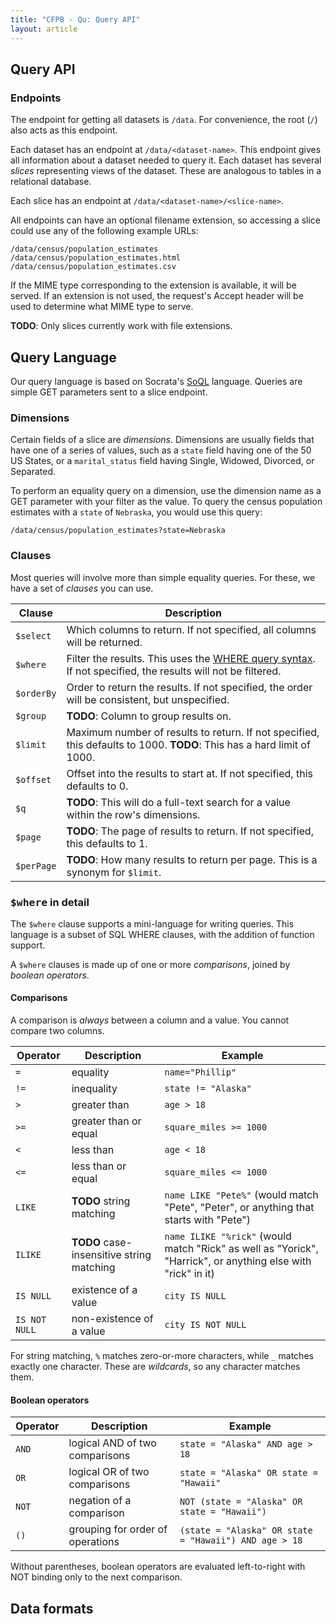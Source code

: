 ```yaml
---
title: "CFPB - Qu: Query API"
layout: article
---
```


## Query API

### Endpoints

The endpoint for getting all datasets is `/data`. For convenience, the root (`/`) also acts as this endpoint.

Each dataset has an endpoint at `/data/<dataset-name>`. This endpoint gives all information about a dataset needed to query it. Each dataset has several _slices_ representing views of the dataset. These are analogous to tables in a relational database.

Each slice has an endpoint at `/data/<dataset-name>/<slice-name>`.

All endpoints can have an optional filename extension, so accessing a slice could use any of the following example URLs:

```
/data/census/population_estimates
/data/census/population_estimates.html
/data/census/population_estimates.csv
```

If the MIME type corresponding to the extension is available, it will be served. If an extension is not used, the request's Accept header will be used to determine what MIME type to serve.

**TODO**: Only slices currently work with file extensions.

## Query Language

Our query language is based on Socrata's [SoQL][] language. Queries are simple GET parameters sent to a slice endpoint.

[SoQL]: http://dev.socrata.com/consumers/getting-started#queryingwithsoql

### Dimensions

Certain fields of a slice are _dimensions_. Dimensions are usually fields that have one of a series of values, such as a `state` field having one of the 50 US States, or a `marital_status` field having Single, Widowed, Divorced, or Separated.

To perform an equality query on a dimension, use the dimension name as a GET parameter with your filter as the value. To query the census population estimates with a `state` of `Nebraska`, you would use this query:

```
/data/census/population_estimates?state=Nebraska
```

### Clauses

Most queries will involve more than simple equality queries. For these, we have a set of _clauses_ you can use.

<table class="table table-bordered table-striped">
<thead>
<tr>
<th>Clause</th>
<th>Description</th>
</tr>
</thead>
<tbody>
<tr>
<td><code>$select</code></td>
<td>Which columns to return. If not specified, all columns will be returned.</td>
</tr>
<tr>
<td><code>$where</code></td>
<td>Filter the results. This uses the <a href="#where_in_detail">WHERE query syntax</a>. If not specified, the results will not be filtered.</td>
</tr>
<tr>
<td><code>$orderBy</code></td>
<td>Order to return the results. If not specified, the order will be consistent, but unspecified.</td>
</tr>
<tr>
<td><code>$group</code></td>
<td><strong>TODO</strong>: Column to group results on.</td>
</tr>
<tr>
<td><code>$limit</code></td>
<td>Maximum number of results to return. If not specified, this defaults to 1000. <strong>TODO</strong>: This has a hard limit of 1000.</td>
</tr>
<tr>
<td><code>$offset</code></td>
<td>Offset into the results to start at. If not specified, this defaults to 0.</td>
</tr>
<tr>
<td><code>$q</code></td>
<td><strong>TODO</strong>: This will do a full-text search for a value within the row's dimensions.</td>
</tr>
<tr>
<td><code>$page</code></td>
<td><strong>TODO</strong>: The page of results to return. If not specified, this defaults to 1.</td>
</tr>
<tr>
<td><code>$perPage</code></td>
<td><strong>TODO</strong>: How many results to return per page. This is a synonym for <code>$limit</code>.</td>
</tr>
</tbody>
</table>

### <tt>$where</tt> in detail

The `$where` clause supports a mini-language for writing queries. This language is a subset of SQL WHERE clauses, with the addition of function support.

A `$where` clauses is made up of one or more _comparisons_, joined by _boolean operators_.

#### Comparisons

A comparison is _always_ between a column and a value. You cannot compare two columns.

<table class="table table-bordered table-striped"><thead>
<tr>
<th>Operator</th>
<th>Description</th>
<th>Example</th>
</tr>
</thead><tbody>
<tr>
<td><code>=</code></td>
<td>equality</td>
<td><code>name="Phillip"</code></td>
</tr>
<tr>
<td><code>!=</code></td>
<td>inequality</td>
<td><code>state != "Alaska"</code></td>
</tr>
<tr>
<td><code>&gt;</code></td>
<td>greater than</td>
<td><code>age &gt; 18</code></td>
</tr>
<tr>
<td><code>&gt;=</code></td>
<td>greater than or equal</td>
<td><code>square_miles &gt;= 1000</code></td>
</tr>
<tr>
<td><code>&lt;</code></td>
<td>less than</td>
<td><code>age &lt; 18</code></td>
</tr>
<tr>
<td><code>&lt;=</code></td>
<td>less than or equal</td>
<td><code>square_miles &lt;= 1000</code></td>
</tr>
<tr>
<td><code>LIKE</code></td>
<td><strong>TODO</strong> string matching</td>
<td><code>name LIKE "Pete%"</code> (would match "Pete", "Peter", or anything that starts with "Pete")</td>
</tr>
<tr>
<td><code>ILIKE</code></td>
<td><strong>TODO</strong> case-insensitive string matching</td>
<td><code>name ILIKE "%rick"</code> (would match "Rick" as well as "Yorick", "Harrick", or anything else with "rick" in it)</td>
</tr>
<tr>
<td><code>IS NULL</code></td>
<td>existence of a value</td>
<td><code>city IS NULL</code></td>
</tr>
<tr>
<td><code>IS NOT NULL</code></td>
<td>non-existence of a value</td>
<td><code>city IS NOT NULL</code></td>
</tr>
</tbody></table>

For string matching, `%` matches zero-or-more characters, while `_` matches exactly one character. These are _wildcards_, so any character matches them.

#### Boolean operators

<table class="table table-bordered table-striped"><thead>
<tr>
<th>Operator</th>
<th>Description</th>
<th>Example</th>
</tr>
</thead><tbody>
<tr>
<td><code>AND</code></td>
<td>logical AND of two comparisons</td>
<td><code>state = "Alaska" AND age &gt; 18</code></td>
</tr>
<tr>
<td><code>OR</code></td>
<td>logical OR of two comparisons</td>
<td><code>state = "Alaska" OR state = "Hawaii"</code></td>
</tr>
<tr>
<td><code>NOT</code></td>
<td>negation of a comparison</td>
<td><code>NOT (state = "Alaska" OR state = "Hawaii")</code></td>
</tr>
<tr>
<td><code>()</code></td>
<td>grouping for order of operations</td>
<td><code>(state = "Alaska" OR state = "Hawaii") AND age &gt; 18</code></td>
</tr>
</tbody></table>

Without parentheses, boolean operators are evaluated left-to-right with NOT binding only to the next comparison.


## Data formats

